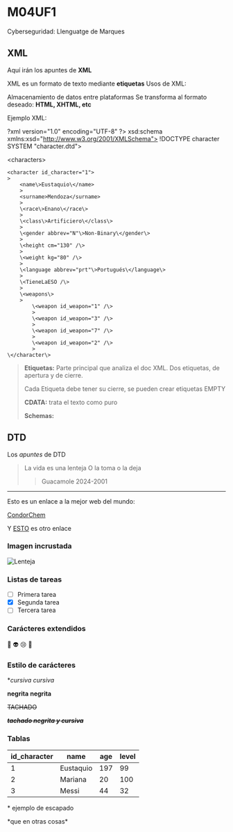 # M04UF1
Cyberseguridad: Llenguatge de Marques

## XML
Aquí irán los apuntes de **XML**

XML es un formato de texto mediante **etiquetas**
Usos de XML:

Almacenamiento de datos entre plataformas
Se transforma al formato deseado: **HTML, XHTML, etc**

Ejemplo XML: 

?xml version="1.0" encoding="UTF-8" ?>
xsd:schema xmlns:xsd="http://www.w3.org/2001/XMLSchema">
!DOCTYPE character SYSTEM "character.dtd">
>
\<characters\> 
>
	<character id_character="1">
	>
		<name\>Eustaquio\</name>
		>
		<surname>Mendoza</surname>
		>
		\<race\>Enano\</race\>
		>
		\<class\>Artificiero\</class\>
		>
		\<gender abbrev="N"\>Non-Binary\</gender\>
		>
		\<height cm="130" /\>
		>
		\<weight kg="80" /\>
		>
		\<language abbrev="prt"\>Portugués\</language\>
		>
		\<TieneLaESO /\>
		>
		\<weapons\>
		>
			\<weapon id_weapon="1" /\>
			>
			\<weapon id_weapon="3" /\>
			>
			\<weapon id_weapon="7" /\>
			>
			\<weapon id_weapon="2" /\>
			>
	\</character\>
>
>**Etiquetas:** Parte principal que analiza el doc XML. Dos etiquetas, de apertura y de cierre.
>
>Cada Etiqueta debe tener su cierre, se pueden crear etiquetas EMPTY
>
>**CDATA:** trata el texto como puro
>
>**Schemas:**


## DTD 
Los _apuntes_ de DTD


> La vida es una lenteja
> O la toma o la deja
>
>> Guacamole 2024-2001


---

Esto es un enlace a la mejor web del mundo:

[CondorChem](https://condorchem.com)

Y [ESTO](https://enti.cat) es otro enlace

### Imagen incrustada

![Lenteja](https://recetinas.com/wp-content/uploads/2020/01/lentejas-con-chorizo.jpg)

### Listas de tareas

- [ ] Primera tarea
- [x] Segunda tarea
- [ ] Tercera tarea

### Carácteres  extendidos

:poop: :alien: :cry: :imp:

### Estilo de carácteres

**cursiva* _cursiva_

**negrita** __negrita__

~~TACHADO~~

~~***tachado negrita y cursiva***~~

### Tablas

| id_character | name | age | level |
| --- | --- | --- | --- |
| 1 | Eustaquio | 197 | 99 |
| 2 | Mariana | 20 | 100 |
| 3 | Messi | 44 | 32 |

\* ejemplo de escapado

\*que en otras cosas\*

